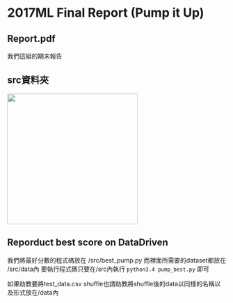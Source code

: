 2017ML Final Report (Pump it Up)
========

Report.pdf
--------
我們這組的期末報告

src資料夾
--------
<img src="https://github.com/danniefairy/image/blob/master/structure.png" width = "300"/>


Reporduct best score on DataDriven
--------
我們將最好分數的程式碼放在 /src/best_pump.py
而裡面所需要的dataset都放在 /src/data內
要執行程式碼只要在/src內執行 `python3.4 pump_best.py` 即可

如果助教要將test_data.csv shuffle也請助教將shuffle後的data以同樣的名稱以及形式放在/data內
